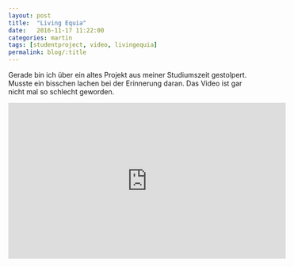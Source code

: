 ```yaml
---
layout: post
title:  "Living Equia"
date:   2016-11-17 11:22:00
categories: martin
tags: [studentproject, video, livingequia]
permalink: blog/:title
---
```



Gerade bin ich über ein altes Projekt aus meiner Studiumszeit gestolpert. Musste ein bisschen lachen bei der Erinnerung daran. Das Video ist gar nicht mal so schlecht geworden.

<iframe width="560" height="315" src="https://www.youtube.com/embed/OngkQShrBRk" frameborder="0" allowfullscreen></iframe>

